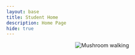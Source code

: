 ```yaml
---
layout: base
title: Student Home 
description: Home Page
hide: true
---
```




<center>


<html lang="en">
<head>
    <meta charset="UTF-8">
    <meta name="viewport" content="width=device-width, initial-scale=1.0">
    <style>
        @keyframes colorChange {
            0% { color: red; }
            25% { color: orange; }
            50% { color: yellow; }
            75% { color: green; }
            100% { color: blue; }
        }

        .color-fade {
            font-size: 5em; /* font size */
            font-weight: bold;
            animation: colorChange 5s infinite; /* _s =seconds cycle, infinite loop */
        }
    </style>
</head>
<body>

    <p class="color-fade">Welcome to Jackson's page</p>

</body>
</html>


</center>











<html lang="en">
<head>
    <meta charset="UTF-8">
    <meta name="viewport" content="width=device-width, initial-scale=1.0">
    <style>
        img {
            position: fixed;
            bottom: 0;
            left: 0;
            width: 100px;
            height: 100px;
            animation: walk 10s linear infinite;
        }
        @keyframes walk {
            from { transform: translateX(-100%); }
            to { transform: translateX(calc(100vw + 100px)); }
        }
    </style>
</head>
<body>
    <img src="https://images-wixmp-ed30a86b8c4ca887773594c2.wixmp.com/i/eb3b5a4f-6de2-4e44-8b57-ea55bc65fc86/dckxbxg-db6c8283-8e87-497b-92bc-f1f2be4a57cf.gif" alt="Mushroom walking"> 
</body>
</html>





